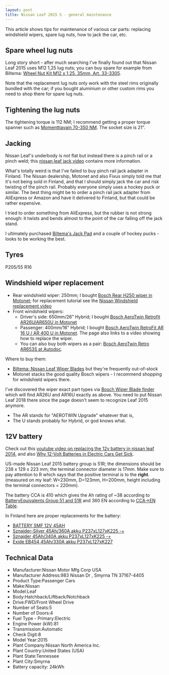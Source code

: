 ```yaml
---
layout: post
title: Nissan Leaf 2015 S - general maintenance
---
```


This article shows tips for maintenance of various car parts: replacing windshield
wipers, spare lug nuts, how to jack the car, etc.

## Spare wheel lug nuts

Long story short - after much searching I've finally found out that
Nissan Leaf 2015 uses M12 1,25 lug nuts; you can buy spare for example from
Biltema: [Wheel Nut Kit M12 x 1,25, 35mm, Art. 33-3305](https://www.biltema.fi/en-fi/car---mc/styling/exterior-styling/wheel-nuts-10-pcs-2000019355).

Note that the replacement lug nuts only work with the steel rims originally bundled
with the car; if you bought aluminium or other custom rims you need to shop
there for spare lug nuts.

## Tightening the lug nuts

The tightening torque is 112 NM; I recommend getting a proper torque spanner
such as [Momenttiavain 70-350 NM](https://www.biltema.fi/tyokalut/kasityokalut/hylsytyokalut/momenttiavaimet/momenttiavain-70-350-nm-2000030634).
The socket size is 21".

## Jacking

Nissan Leaf's underbody is not flat but instead there is a pinch rail or
a pinch weld; this [nissan leaf jack video](https://www.youtube.com/watch?v=abbDGR60NsE)
contains more information.

What's totally weird is that I've failed to buy pinch rail jack adapter in Finland.
The Nissan dealership, Motonet and also Fixus simply told me that it's not being
sold in Finland, and that I should simply jack the car and risk twisting of the pinch rail.
Probably everyone simply uses a hockey puck or similar. The best thing
might be to order a pinch rail jack adapter from AliExpress or Amazon and have
it delivered to Finland, but that could be rather expensive.

I tried to order something from AliExpress, but the rubber is not strong enough:
it twists and bends almost to the point of the car falling off the jack stand.

I ultimately purchased [Biltema's Jack Pad](https://www.biltema.fi/autoilu---mp/korjaamovarusteet/nostotyokalut/tunkit/jack-pad-2000017051)
and a couple of hockey pucks - looks to be working the best.

## Tyres

P205/55 R16

## Windshield wiper replacement

* Rear windshield wiper: 250mm; I bought [Bosch Rear H250 wiper in Motonet](https://www.motonet.fi/fi/tuote/129580/Bosch-H250-takalasinpyyhin-25-cm);
  for replacement tutorial see the [Nissan Windshield replacement video](https://www.youtube.com/watch?v=QDfQ0MzSZtE)
* Front windshield wipers:
   * Driver's side: 650mm/26" Hybrid; I bought [Bosch AeroTwin Retrofit AR26U/AR650U in Motonet](https://www.motonet.fi/fi/tuote/120192/Bosch-AeroTwin-RetroFit-AR26U--AR650U-tuulilasinpyyhin-65-cm)
   * Passenger: 400mm/16" Hybrid; I bought [Bosch AeroTwin RetroFit AR 16 U / AR 400 U in Motonet](https://www.motonet.fi/fi/tuote/120184/Bosch-AeroTwin-RetroFit-AR16U--AR400U-tuulilasinpyyhin-40-cm).
     The page also links to a video showing how to replace the wiper.
   * You can also buy both wipers as a pair: [Bosch AeroTwin Retro AR653S at Autodoc](https://www.autodoc.fi/bosch/1194314).

Where to buy them:

* [Biltema: Nissan Leaf Wiper Blades](https://www.biltema.fi/en-fi/search-page/?query=wiper%20blade%20nissan%20leaf)
  but they're frequently out-of-stock
* Motonet stacks the good quality Bosch wipers - I recommend shopping for windshield wipers there.

I've discovered the wiper exact part types via [Bosch Wiper Blade finder](https://www.boschwiperblades.com/)
which will find AR26U and AR16U exactly as above. You need to put Nissan Leaf 2018 there since
the page doesn't seem to recognize Leaf 2015 anymore.
* The AR stands for "AEROTWIN Upgrade" whatever that is,
* The U stands probably for Hybrid, or god knows what.

## 12V battery

Check out this [youtube video on replacing the 12v battery in nissan leaf 2014](https://www.youtube.com/watch?v=sS3ssRpJYdg),
and also [Why 12-Volt Batteries in Electric Cars Get Sick](https://www.youtube.com/watch?v=pu30bchGu50).

US-made Nissan Leaf 2015 battery group is 51R; the dimensions should be 238 x 129 x 223 mm; the terminal connector diameter is 17mm. Make sure to pay attention to R which says that
the positive terminal is to the **right**. (measured on my leaf: W=230mm, D=123mm, H=200mm, height including the terminal connectors = 220mm).

The battery CCA is 410 which gives the Ah rating of ~38 according to [BatteryEquivalents Group 51 and 51R](https://www.batteryequivalents.com/group-51-and-51r-batteries-dimensions-features-and-recommendations.html) and 360 EN according to [CCA->EN Table](https://battery-service.com/support/cca/).

In Finland here are proper replacements for the battery:
* [BATTERY SMF 12V 45AH](https://www.biltema.fi/en-fi/car---mc/car-spares/electrical-system/car-batteries/battery-smf-12v-45ah-2000029829)
* [Sznajder-Silver 45Ah/360A akku P237xL127xK225 -+](https://m.motonet.fi/fi/tuote/903009/Sznajder-Silver-45Ah360A-akku-P237xL127xK225--)
* [Sznajder 45Ah/340A akku P237xL127xK225 -+](https://m.motonet.fi/fi/tuote/9054577/Sznajder-45Ah340A-akku-P237xL127xK225--)
* [Exide EB454 45Ah/330A akku P237xL127xK227](https://m.motonet.fi/fi/tuote/909512/Exide-EB454-45Ah330A-akku-P237xL127xK227)

## Technical Data

* Manufacturer:Nissan Motor Mfg Corp USA
* Manufacturer Address:983 Nissan Dr , Smyrna TN 37167-4405
* Product Type:Passenger Cars
* Make:Nissan
* Model:Leaf
* Body:Hatchback/Liftback/Notchback
* Drive:FWD/Front Wheel Drive
* Number of Seats:5
* Number of Doors:4
* Fuel Type - Primary:Electric
* Engine Power (kW):81
* Transmission:Automatic
* Check Digit:8
* Model Year:2015
* Plant Company:Nissan North America Inc.
* Plant Country:United States (USA)
* Plant State:Tennessee
* Plant City:Smyrna
* Battery capacity: 24kWh
